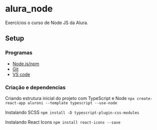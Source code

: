 # alura_node
Exercícios o curso de Node JS da Alura.

## Setup 
### Programas
* [Node.js/npm](https://nodejs.org/pt-br/)
* [Git](https://git-scm.com/download/windows)
* [VS code](https://code.visualstudio.com/download)

### Criação e dependencias
Criando estrutura inicial do projeto com TypeScript e Node
`npx create-react-app aluroni --template typescript --use-node`

Instalando SCSS
`npm install -D typescript-plugin-css-modules`

Instalando React Icons
`npm install react-icons --save`


